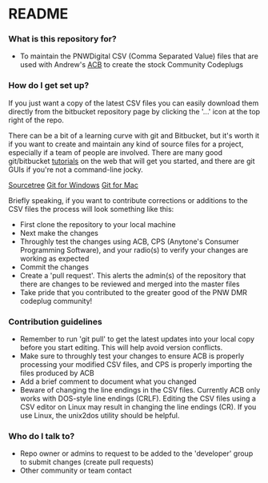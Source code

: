# README #


### What is this repository for? ###

* To maintain the PNWDigital CSV (Comma Separated Value) files that are used with Andrew's [ACB](https://github.com/K7ABD/anytone-config-builder) to create the stock Community Codeplugs

### How do I get set up? ###

If you just want a copy of the latest CSV files you can easily download them directly from the bitbucket repository page by clicking the '...' icon at the top right of the repo.

There can be a bit of a learning curve with git and Bitbucket, but it's worth it if you want to create and maintain any kind of source files for a project, especially if a team of people are involved. There are many good git/bitbucket [tutorials](https://www.atlassian.com/git/tutorials/learn-git-with-bitbucket-cloud) on the web that will get you started, and there are git GUIs if you're not a command-line jocky. 

[Sourcetree](https://www.sourcetreeapp.com/)
[Git for Windows](https://gitforwindows.org/) 
[Git for Mac](https://git-scm.com/download/mac)

Briefly speaking, if you want to contribute corrections or additions to the CSV files the process will look something like this:

* First clone the repository to your local machine
* Next make the changes
* Throughly test the changes using ACB, CPS (Anytone's Consumer Programming Software), and your radio(s) to verify your changes are working as expected
* Commit the changes
* Create a 'pull request'. This alerts the admin(s) of the repository that there are changes to be reviewed and merged into the master files
* Take pride that you contributed to the greater good of the PNW DMR codeplug community!


### Contribution guidelines ###

* Remember to run 'git pull' to get the latest updates into your local copy before you start editing. This will help avoid version conflicts.
* Make sure to throughly test your changes to ensure ACB is properly processing your modified CSV files, and CPS is properly importing the files produced by ACB
* Add a brief comment to document what you changed 
* Beware of changing the line endings in the CSV files. Currently ACB only works with DOS-style line endings (CRLF). Editing the CSV files using a CSV editor on Linux may result in changing the line endings (CR). If you use Linux, the unix2dos utility should be helpful. 

### Who do I talk to? ###

* Repo owner or admins to request to be added to the 'developer' group to submit changes (create pull requests)
* Other community or team contact